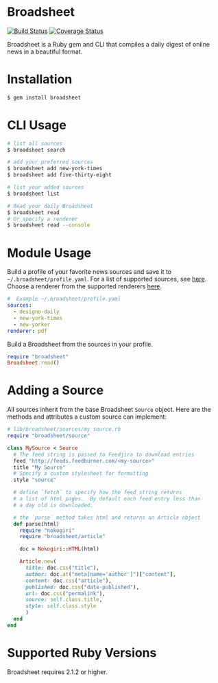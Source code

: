 # Broadsheet
[![Build Status](https://travis-ci.org/s3ththompson/broadsheet.svg?branch=master)](https://travis-ci.org/s3ththompson/broadsheet)
[![Coverage Status](https://img.shields.io/coveralls/s3ththompson/broadsheet.svg)](https://coveralls.io/r/s3ththompson/broadsheet?branch=master)

Broadsheet is a Ruby gem and CLI that compiles a daily digest of online news in a beautiful format.

# Installation

```sh
$ gem install broadsheet
```

# CLI Usage

```sh
# list all sources
$ broadsheet search

# add your preferred sources
$ broadsheet add new-york-times
$ broadsheet add five-thirty-eight

# list your added sources
$ broadsheet list

# Read your daily Broadsheet
$ broadsheet read
# Or specify a renderer
$ broadsheet read --console

```

# Module Usage

Build a profile of your favorite news sources and save it to `~/.broadsheet/profile.yaml`.  For a list of supported sources, see [here](https://github.com/s3ththompson/broadsheet/tree/master/lib/broadsheet/sources).  Choose a renderer from the supported renderers [here](https://github.com/s3ththompson/broadsheet/tree/master/lib/broadsheet/renderers).

``` yaml
#  Example ~/.broadsheet/profile.yaml
sources:
  - designo-daily
  - new-york-times
  - new-yorker
renderer: pdf
```

Build a Broadsheet from the sources in your profile.

``` ruby
require "broadsheet"
Broadsheet.read()
```

# Adding a Source

All sources inherit from the base Broadsheet `Source` object.  Here are the methods and attributes a custom source can implement:

```ruby
# lib/broadsheet/sources/my_source.rb
require "broadsheet/source"

class MySource < Source
  # The feed string is passed to Feedjira to download entries
  feed "http://feeds.feedburner.com/<my-source>"
  title "My Source"
  # Specify a custom stylesheet for formatting
  style "source"

  # define `fetch` to specify how the feed string returns
  # a list of html pages.  By default each feed entry less than
  # a day old is downloaded.

  # the `parse` method takes html and returns an Article object
  def parse(html)
    require "nokogiri"
    require "broadsheet/article"

    doc = Nokogiri::HTML(html)

    Article.new(
      title: doc.css("title"),
      author: doc.at("meta[name='author']")["content"],
      content: doc.css("article"),
      published: doc.css("date-published"),
      url: doc.css("permalink"),
      source: self.class.title,
      style: self.class.style
      )
  end
end
```

# Supported Ruby Versions

Broadsheet requires 2.1.2 or higher.
